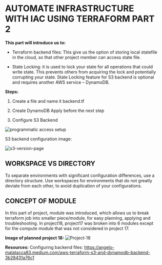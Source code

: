 # AUTOMATE INFRASTRUCTURE WITH IAC USING TERRAFORM PART 2

**This part will introduce us to:**

* Terraform backend files: This give us the option of storing local statefile in the cloud, so that other project member can access state file.

* State Locking: it is used to lock your state for all operations that could write state. This prevents others from acquiring the lock and potentially corrupting your state. State Locking feature for S3 backend is optional and requires another AWS service – DynamoDB.

**Steps:**

1. Create a file and name it backend.tf

2. Create DynamoDB
 Apply before the next step
3. Configure S3 Backend

![programmatic access setup](https://user-images.githubusercontent.com/65962095/216886954-f2f5a4af-a236-4b90-9a5b-c3fabc825ffd.png)


S3 backend configuration image:


![s3-version-page](https://user-images.githubusercontent.com/65962095/216886768-fdc958a5-c66c-4a6d-9926-2ad40b77af34.png)


## WORKSPACE VS DIRECTORY

To separate environments with significant configuration differences, use a directory structure. Use workspaces for environments that do not greatly deviate from each other, to avoid duplication of your configurations.

## CONCEPT OF MODULE

In this part of project, module was introduced, which allows us to break terraform job into smaller piece/module, for easy planning, applying and troubleshooting.
In project18, project17 was broken into 6 modules except for the compute module that was not considered in project 17.

**Image of planned project 18:**
![Project-18](https://user-images.githubusercontent.com/65962095/216886611-507dbe8f-d2c6-4f27-82dd-762161e2552d.png)


**Resources:**
Configuring backend files: https://angelo-malatacca83.medium.com/aws-terraform-s3-and-dynamodb-backend-3b28431a76c1
